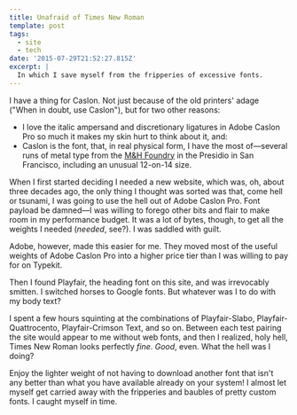```yaml
---
title: Unafraid of Times New Roman
template: post
tags:
  - site
  - tech
date: '2015-07-29T21:52:27.815Z'
excerpt: |
  In which I save myself from the fripperies of excessive fonts.
---
```


I have a thing for Caslon. Not just because of the old printers' adage ("When in doubt, use Caslon"), but for two other reasons:

* I love the italic ampersand and discretionary ligatures in Adobe Caslon Pro so much it makes my skin hurt to think about it, and:
* Caslon is the font, that, in real physical form, I have the most of—several runs of metal type from the [M&H Foundry](http://www.arionpress.com/mandh/) in the Presidio in San Francisco, including an unusual 12-on-14 size.

When I first started deciding I needed a new website, which was, oh, about three decades ago, the only thing I thought was sorted was that, come hell or tsunami, I was going to use the hell out of Adobe Caslon Pro. Font payload be damned—I was willing to forego other bits and flair to make room in my performance budget. It was a lot of bytes, though, to get all the weights I needed (*needed*, see?). I was saddled with guilt.

Adobe, however, made this easier for me. They moved most of the useful weights of Adobe Caslon Pro into a higher price tier than I was willing to pay for on Typekit.

Then I found Playfair, the heading font on this site, and was irrevocably smitten. I switched horses to Google fonts. But whatever was I to do with my body text?

I spent a few hours squinting at the combinations of Playfair-Slabo, Playfair-Quattrocento, Playfair-Crimson Text, and so on. Between each test pairing the site would appear to me without web fonts, and then I realized, holy hell, Times New Roman looks perfectly *fine*. *Good*, even. What the hell was I doing?

Enjoy the lighter weight of not having to download another font that isn't any better than what you have available already on your system! I almost let myself get carried away with the fripperies and baubles of pretty custom fonts. I caught myself in time.
